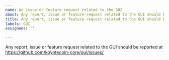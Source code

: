 ```yaml
---
name: An issue or feature request related to the GUI
about: Any report, issue or feature request related to the GUI should be reported at https://github.com/koyotecoin-core/gui/issues/
title: Any report, issue or feature request related to the GUI should be reported at https://github.com/koyotecoin-core/gui/issues/
labels: GUI
assignees: ''

---
```


Any report, issue or feature request related to the GUI should be reported at
https://github.com/koyotecoin-core/gui/issues/
